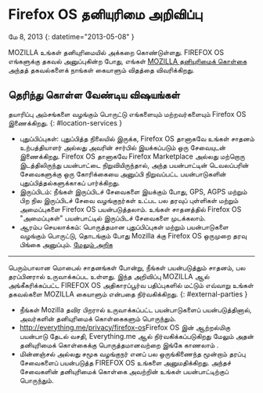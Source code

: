 # Firefox OS தனியுரிமை அறிவிப்பு

மே 8, 2013
{: datetime="2013-05-08" }

MOZILLA உங்கள் தனியுரிமையில் அக்கறை கொண்டுள்ளது. FIREFOX OS எங்களுக்கு தகவல் அனுப்புகின்ற போது, எங்கள் [MOZILLA தனியுரிமைக் கொள்கை](https://www.mozilla.org/privacy/) அந்தத் தகவல்களைக் நாங்கள் கையாளும் விதத்தை விவரிக்கிறது.

## தெரிந்து கொள்ள வேண்டிய விஷயங்கள்

தயாரிப்பு அம்சங்களை வழங்கும் பொருட்டு எங்களையும் மற்றவர்களையும் Firefox OS இணைக்கிறது.
{: #location-services }

* புதுப்பிப்புகள்: புதுப்பித்த நிலையில் இருக்க, Firefox OS தானாகவே உங்கள் சாதனம் உற்பத்தியாளர் அல்லது அவரின் சார்பில் இயக்கப்படும் ஒரு சேவையுடன் இணைக்கிறது. Firefox OS தானாகவே Firefox Marketplace அல்லது மற்றொரு இடத்திலிருந்து பயன்பாட்டை நிறுவியிருந்தால், அந்த பயன்பாட்டின் டெவலப்பரின் சேவைகளுக்கு ஒரு கோரிக்கையை அனுப்பி நிறுவப்பட்ட பயன்பாடுகளின் புதுப்பித்தல்களுக்காகப் பார்க்கிறது.
* இருப்பிடம்: நீங்கள் இருப்பிடச் சேவைகளை இயக்கும் போது, GPS, AGPS மற்றும் பிற நில இருப்பிடச் சேவை வழங்குநர்கள் உட்பட பல தரவுப் புள்ளிகள் மற்றும் அமைப்புகளை Firefox OS பயன்படுத்தலாம். உங்கள் சாதனத்தில் Firefox OS "அமைப்புகள்" பயன்பாட்டில் இருப்பிடச் சேவைகளை முடக்கலாம்.
* ஆரம்ப செயலாக்கம்: பொருத்தமான புதுப்பிப்புகள் மற்றும் பயன்பாடுகளை வழங்கும் பொருட்டு, தொடங்கும் போது Mozilla க்கு Firefox OS ஒருமுறை தரவு பிங்கை அனுப்பும். [மேலும் அறிக](https://wiki.mozilla.org/FirefoxOS/Metrics)

---------------------------------------

பெரும்பாலான மொபைல் சாதனங்கள் போன்று, நீங்கள் பயன்படுத்தும் சாதனம், பல தரப்பினரால் உருவாக்கப்பட உள்ளது. இந்த அறிவிப்பு MOZILLA ஆல் அங்கீகரிக்கப்பட்ட FIREFOX OS அதிகாரப்பூர்வ பதிப்புகளில் மட்டும் எவ்வாறு உங்கள் தகவல்களை MOZILLA கையாளும் என்பதை நிர்வகிக்கிறது.
{: #external-parties }

* நீங்கள் Mozilla தவிர பிறரால் உருவாக்கப்பட்ட பயன்பாடுகளைப் பயன்படுத்தினால், அவர்களின் தனியுரிமைக் கொள்கைகளும் பொருந்தும்.
* <http://everything.me/privacy/firefox-os>Firefox OS இன் ஆற்றல்மிகு பயன்பாடு தேடல் வசதி, Everything.me ஆல் நிர்வகிக்கப்படுகிறது மேலும் அதன் தனியுரிமைக் கொள்கைக்கு பொருத்தமானவற்றை இங்கே காணலாம் .
* மின்னஞ்சல் அல்லது சமூக வழங்குநர் எனப் பல ஒருங்கிணைந்த மூன்றாம் தரப்பு சேவைகளைப் பயன்படுத்த FIREFOX OS உங்களை அனுமதிக்கிறது. அந்தச் சேவைகளின் தனியுரிமைக் கொள்கை அவற்றின் உங்கள் பயன்பாட்டிற்குப் பொருந்தும்.
